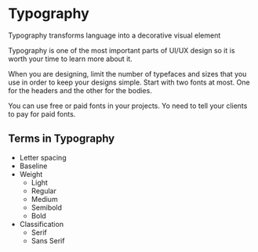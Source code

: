 # Typography

Typography transforms language into a decorative visual element

Typography is one of the most important parts of UI/UX design so it is worth your time to learn more about it.

When you are designing, limit the number of typefaces and sizes that you use in order to keep your designs simple. Start with two fonts at most. One for the headers and the other for the bodies.

You can use free or paid fonts in your projects. Yo need to tell your clients to pay for paid fonts.

## Terms in Typography

- Letter spacing
- Baseline
- Weight
  - Light
  - Regular
  - Medium
  - Semibold
  - Bold
- Classification
  - Serif
  - Sans Serif
